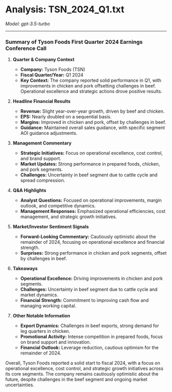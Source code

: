 # Analysis: TSN_2024_Q1.txt

*Model: gpt-3.5-turbo*

---

### Summary of Tyson Foods First Quarter 2024 Earnings Conference Call

1. **Quarter & Company Context**
   - **Company:** Tyson Foods (TSN)
   - **Fiscal Quarter/Year:** Q1 2024
   - **Key Context:** The company reported solid performance in Q1, with improvements in chicken and pork offsetting challenges in beef. Operational excellence and strategic actions drove positive results.

2. **Headline Financial Results**
   - **Revenue:** Slight year-over-year growth, driven by beef and chicken.
   - **EPS:** Nearly doubled on a sequential basis.
   - **Margins:** Improved in chicken and pork, offset by challenges in beef.
   - **Guidance:** Maintained overall sales guidance, with specific segment AOI guidance adjustments.

3. **Management Commentary**
   - **Strategic Initiatives:** Focus on operational excellence, cost control, and brand support.
   - **Market Updates:** Strong performance in prepared foods, chicken, and pork segments.
   - **Challenges:** Uncertainty in beef segment due to cattle cycle and spread compression.

4. **Q&A Highlights**
   - **Analyst Questions:** Focused on operational improvements, margin outlook, and competitive dynamics.
   - **Management Responses:** Emphasized operational efficiencies, cost management, and strategic growth initiatives.

5. **Market/Investor Sentiment Signals**
   - **Forward-Looking Commentary:** Cautiously optimistic about the remainder of 2024, focusing on operational excellence and financial strength.
   - **Surprises:** Strong performance in chicken and pork segments, offset by challenges in beef.

6. **Takeaways**
   - **Operational Excellence:** Driving improvements in chicken and pork segments.
   - **Challenges:** Uncertainty in beef segment due to cattle cycle and market dynamics.
   - **Financial Strength:** Commitment to improving cash flow and managing working capital.

7. **Other Notable Information**
   - **Export Dynamics:** Challenges in beef exports, strong demand for leg quarters in chicken.
   - **Promotional Activity:** Intense competition in prepared foods, focus on brand support and innovation.
   - **Financial Outlook:** Leverage reduction, cautious optimism for the remainder of 2024.

Overall, Tyson Foods reported a solid start to fiscal 2024, with a focus on operational excellence, cost control, and strategic growth initiatives across its core segments. The company remains cautiously optimistic about the future, despite challenges in the beef segment and ongoing market uncertainties.